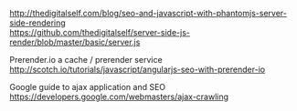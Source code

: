http://thedigitalself.com/blog/seo-and-javascript-with-phantomjs-server-side-rendering   
https://github.com/thedigitalself/server-side-js-render/blob/master/basic/server.js

Prerender.io a cache / prerender service   
http://scotch.io/tutorials/javascript/angularjs-seo-with-prerender-io

Google guide to ajax application and SEO   
https://developers.google.com/webmasters/ajax-crawling

